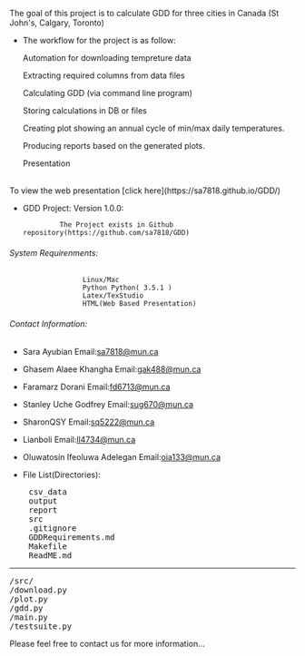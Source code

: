 The goal of this project is to calculate GDD for three cities in Canada (St John's, Calgary, Toronto)
- The workflow for the project is as follow:

    Automation for downloading tempreture data

    Extracting required columns from data files

    Calculating GDD (via command line program)

    Storing calculations in DB or files

    Creating plot showing an annual cycle of min/max daily temperatures.

    Producing reports based on the generated plots.

    Presentation

<br>
To view the web presentation [click here](https://sa7818.github.io/GDD/)
<br>


- GDD Project:
                     Version 1.0.0:

               The Project exists in Github repository(https://github.com/sa7818/GDD)
###### System Requirenments:
                      Linux/Mac
                      Python Python( 3.5.1 )
                      Latex/TexStudio
                      HTML(Web Based Presentation)

######  Contact Information:

- Sara Ayubian                   Email:sa7818@mun.ca
- Ghasem Alaee Khangha           Email:gak488@mun.ca
- Faramarz Dorani                Email:fd6713@mun.ca
- Stanley Uche Godfrey           Email:sug670@mun.ca
- SharonQSY                      Email:sq5222@mun.ca
- Lianboli                       Email:ll4734@mun.ca
- Oluwatosin Ifeoluwa Adelegan   Email:oia133@mun.ca

- File List(Directories):

<pre>
 	csv_data 
	output
	report 
	src 
	.gitignore 	
	GDDRequirements.md 	
	Makefile 
	ReadME.md
</pre>
---------
<pre>
/src/
/download.py
/plot.py
/gdd.py
/main.py
/testsuite.py
</pre>
 Please feel free to contact us for more information...
